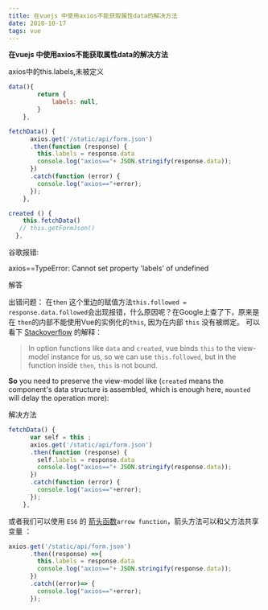 ```yaml
---
title: 在vuejs 中使用axios不能获取属性data的解决方法
date: 2018-10-17
tags: vue
---
```


**在vuejs 中使用axios不能获取属性data的解决方法**

axios中的this.labels,未被定义

```javascript
data(){
        return {
            labels: null,
        }
    },
```



```javascript
fetchData() {
      axios.get('/static/api/form.json')
      .then(function (response) {
        this.labels = response.data
        console.log("axios=="+ JSON.stringify(response.data));
      })
      .catch(function (error) {
        console.log("axios=="+error);
      });
    },
```



```javascript
created () {
    this.fetchData()
   // this.getFormJson()
  },
```

 

谷歌报错:

axios==TypeError: Cannot set property 'labels' of undefined

解答

出错问题：
在`then` 这个里边的赋值方法`this.followed = response.data.followed`会出现报错，什么原因呢？在Google上查了下，原来是在 `then`的内部不能使用Vue的实例化的`this`, 因为在内部 `this` 没有被绑定。
可以看下 [Stackoverflow](http://stackoverflow.com/questions/40996344/axios-cant-set-data) 的解释：

> In option functions like `data` and `created`, vue binds `this` to the view-model instance for us, so we can use `this.followed`, but in the function inside `then`, `this` is not bound.

**So** you need to preserve the view-model like (`created` means the component's data structure is assembled, which is enough here, `mounted` will delay the operation more):

 

解决方法

```javascript
fetchData() {
      var self = this ;
      axios.get('/static/api/form.json')
      .then(function (response) {
        self.labels = response.data
        console.log("axios=="+ JSON.stringify(response.data));
      })
      .catch(function (error) {
        console.log("axios=="+error);
      });
    },
```

或者我们可以使用 `ES6` 的 [箭头函数](https://babeljs.io/learn-es2015/)`arrow function`，箭头方法可以和父方法共享变量 ：

```javascript
axios.get('/static/api/form.json')
      .then((response) =>{
        this.labels = response.data
        console.log("axios=="+ JSON.stringify(response.data));
      })
      .catch((error)=> {
        console.log("axios=="+error);
      });
```

 